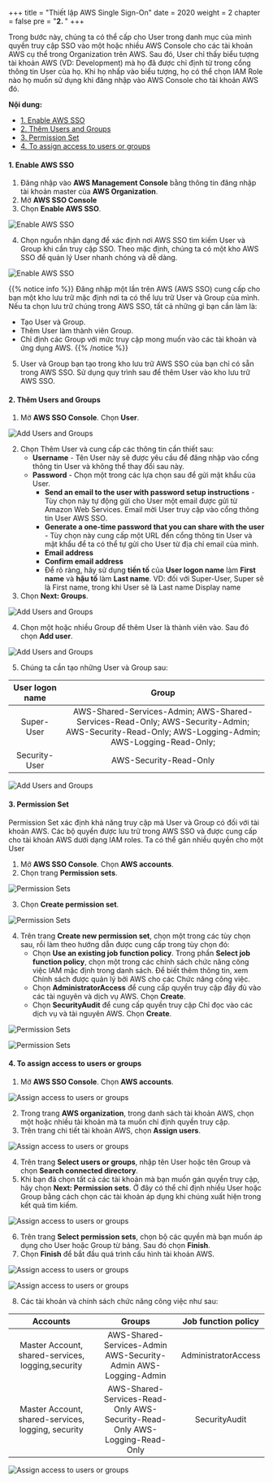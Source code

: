 +++
title = "Thiết lập AWS Single Sign-On"
date = 2020
weight = 2
chapter = false
pre = "<b>2. </b>"
+++

Trong bước này, chúng ta có thể cấp cho User trong danh mục của mình quyền truy cập SSO vào một hoặc nhiều AWS Console cho các tài khoản AWS cụ thể trong Organization trên AWS. Sau đó, User chỉ thấy biểu tượng tài khoản AWS (VD: Development) mà họ đã được chỉ định từ trong cổng thông tin User của họ. Khi họ nhấp vào biểu tượng, họ có thể chọn IAM Role nào họ muốn sử dụng khi đăng nhập vào AWS Console cho tài khoản AWS đó.

**Nội dung:**
- [1. Enable AWS SSO](#1-enable-aws-sso)
- [2. Thêm Users and Groups](#2-thêm-users-and-groups)
- [3. Permission Set](#3-permission-set)
- [4. To assign access to users or groups](#4-to-assign-access-to-users-or-groups)

#### 1. Enable AWS SSO
1. Đăng nhập vào **AWS Management Console** bằng thông tin đăng nhập tài khoản master của **AWS Organization**.
2. Mở **AWS SSO Console**
3. Chọn **Enable AWS SSO**.

![Enable AWS SSO](../../../images/2/1.png?width=90pc)

4. Chọn nguồn nhận dạng để xác định nơi AWS SSO tìm kiếm User và Group khi cần truy cập SSO. Theo mặc định, chúng ta có một kho AWS SSO để quản lý User nhanh chóng và dễ dàng.

![Enable AWS SSO](../../../images/2/2.png?width=90pc)

{{% notice info %}}
Đăng nhập một lần trên AWS (AWS SSO) cung cấp cho bạn một kho lưu trữ mặc định nơi ta có thể lưu trữ User và Group của mình. Nếu ta chọn lưu trữ chúng trong AWS SSO, tất cả những gì bạn cần làm là:
- Tạo User và Group.
- Thêm User làm thành viên Group.
- Chỉ định các Group với mức truy cập mong muốn vào các tài khoản và ứng dụng AWS.
{{% /notice %}}

5. User và Group bạn tạo trong kho lưu trữ AWS SSO của bạn chỉ có sẵn trong AWS SSO. Sử dụng quy trình sau để thêm User vào kho lưu trữ AWS SSO.

#### 2. Thêm Users and Groups
1. Mở **AWS SSO Console**. Chọn **User**.

![Add Users and Groups](../../../images/2/3.png?width=90pc)

2. Chọn Thêm User và cung cấp các thông tin cần thiết sau:
   - **Username** - Tên User này sẽ được yêu cầu để đăng nhập vào cổng thông tin User và không thể thay đổi sau này.
   - **Password** - Chọn một trong các lựa chọn sau để gửi mật khẩu của User.
     - **Send an email to the user with password setup instructions** - Tùy chọn này tự động gửi cho User một email được gửi từ Amazon Web Services. Email mời User truy cập vào cổng thông tin User AWS SSO.
     - **Generate a one-time password that you can share with the user** - Tùy chọn này cung cấp một URL đến cổng thông tin User và mật khẩu để ta có thể tự gửi cho User từ địa chỉ email của mình.
     - **Email address**
     - **Confirm email address**
     - Để rõ ràng, hãy sử dụng **tiền tố** của **User logon name** làm **First name** và **hậu tố** làm **Last name**. VD: đối với Super-User, Super sẽ là First name, trong khi User sẽ là Last name Display name
3. Chọn **Next: Groups**. 

![Add Users and Groups](../../../images/2/4.png?width=90pc)

4. Chọn một hoặc nhiều Group để thêm User là thành viên vào. Sau đó chọn **Add user**.

![Add Users and Groups](../../../images/2/5.png?width=90pc)

5. Chúng ta cần tạo những User và Group sau:

| User logon name |                                                                      Group                                                                      |
|:---------------:|:-----------------------------------------------------------------------------------------------------------------------------------------------:|
| Super-User      | AWS-Shared-Services-Admin; AWS-Shared-Services-Read-Only; AWS-Security-Admin; AWS-Security-Read-Only; AWS-Logging-Admin; AWS-Logging-Read-Only; |
| Security-User   | AWS-Security-Read-Only                                                                                                                          |

![Add Users and Groups](../../../images/2/6.png?width=90pc)

#### 3. Permission Set
Permission Set xác định khả năng truy cập mà User và Group có đối với tài khoản AWS. Các bộ quyền được lưu trữ trong AWS SSO và được cung cấp cho tài khoản AWS dưới dạng IAM roles. Ta có thể gán nhiều quyền cho một User

1. Mở **AWS SSO Console**. Chọn **AWS accounts**.
2. Chọn trang **Permission sets**.

![Permission Sets](../../../images/2/7.png?width=90pc)

3. Chọn **Create permission set**.

![Permission Sets](../../../images/2/8.png?width=90pc)

4. Trên trang **Create new permission set**, chọn một trong các tùy chọn sau, rồi làm theo hướng dẫn được cung cấp trong tùy chọn đó:
   - Chọn **Use an existing job function policy**. Trong phần **Select job function policy**, chọn một trong các chính sách chức năng công việc IAM mặc định trong danh sách. Để biết thêm thông tin, xem Chính sách được quản lý bởi AWS cho các Chức năng công việc.
   - Chọn **AdministratorAccess** để cung cấp quyền truy cập đầy đủ vào các tài nguyên và dịch vụ AWS. Chọn **Create**.
   - Chọn **SecurityAudit** để cung cấp quyền truy cập Chỉ đọc vào các dịch vụ và tài nguyên AWS. Chọn **Create**.

![Permission Sets](../../../images/2/9.png?width=90pc)

![Permission Sets](../../../images/2/10.png?width=90pc)

#### 4. To assign access to users or groups
1. Mở **AWS SSO Console**. Chọn **AWS accounts**.

![Assign access to users or groups](../../../images/2/11.png?width=90pc)

2. Trong trang **AWS organization**, trong danh sách tài khoản AWS, chọn một hoặc nhiều tài khoản mà ta muốn chỉ định quyền truy cập.
3. Trên trang chi tiết tài khoản AWS, chọn **Assign users**.

![Assign access to users or groups](../../../images/2/12.png?width=90pc) 

4. Trên trang **Select users or groups**, nhập tên User hoặc tên Group và chọn **Search connected directory**. 
5. Khi bạn đã chọn tất cả các tài khoản mà bạn muốn gán quyền truy cập, hãy chọn **Next: Permission sets**. Ở đây có thể chỉ định nhiều User hoặc Group bằng cách chọn các tài khoản áp dụng khi chúng xuất hiện trong kết quả tìm kiếm.

![Assign access to users or groups](../../../images/2/13.png?width=90pc)

6. Trên trang **Select permission sets**, chọn bộ các quyền mà bạn muốn áp dụng cho User hoặc Group từ bảng. Sau đó chọn **Finish**.
7. Chọn **Finish** để bắt đầu quá trình cấu hình tài khoản AWS.

![Assign access to users or groups](../../../images/2/14.png?width=90pc)

![Assign access to users or groups](../../../images/2/15.png?width=90pc)

8. Các tài khoản và chính sách chức năng công việc như sau:

|                      Accounts                      |                                   Groups                                   | Job function policy |
|:--------------------------------------------------:|:--------------------------------------------------------------------------:|:-------------------:|
| Master Account, shared-services, logging,security  | AWS-Shared-Services-Admin AWS-Security-Admin AWS-Logging-Admin             | AdministratorAccess |
| Master Account, shared-services, logging, security | AWS-Shared-Services-Read-Only AWS-Security-Read-Only AWS-Logging-Read-Only | SecurityAudit       |

![Assign access to users or groups](../../../images/2/16.png?width=90pc)
